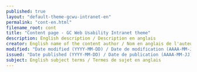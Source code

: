 ```yaml
---
published: true
layout: "default-theme-gcwu-intranet-en"
permalink: "cont-en.html"
filename_root: cont
title: "Content page - GC Web Usability Intranet theme"
description: English description / Description en anglais
creator: English name of the content author / Nom en anglais de l'auteur du contenu
modified: "Date modified (YYYY-MM-DD) / Date de modification (AAAA-MM-JJ)"
issued: "Date published (YYYY-MM-DD) / Date de publication (AAAA-MM-JJ)"
subject: English subject terms / Termes de sujet en anglais
---
```


